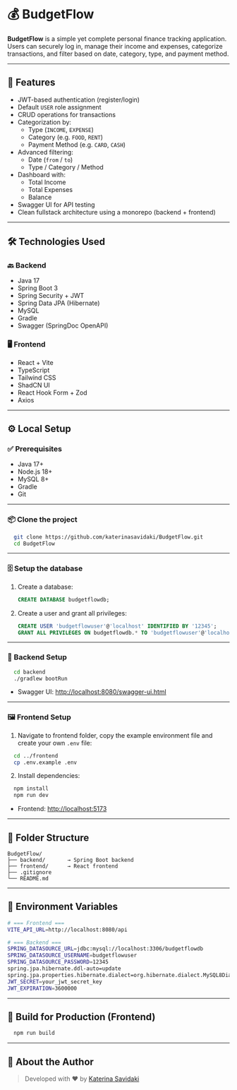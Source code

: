 # 💰 BudgetFlow

**BudgetFlow** is a simple yet complete personal finance tracking application. Users can securely log in, manage their income and expenses, categorize transactions, and filter based on date, category, type, and payment method.

---

## 🚀 Features

- JWT-based authentication (register/login)
- Default `USER` role assignment
- CRUD operations for transactions
- Categorization by:
  - Type (`INCOME`, `EXPENSE`)
  - Category (e.g. `FOOD`, `RENT`)
  - Payment Method (e.g. `CARD`, `CASH`)
- Advanced filtering:
  - Date (`from` / `to`)
  - Type / Category / Method
- Dashboard with:
  - Total Income
  - Total Expenses
  - Balance
- Swagger UI for API testing
- Clean fullstack architecture using a monorepo (backend + frontend)

---

## 🛠️ Technologies Used

### 🔙 Backend
- Java 17
- Spring Boot 3
- Spring Security + JWT
- Spring Data JPA (Hibernate)
- MySQL
- Gradle
- Swagger (SpringDoc OpenAPI)

### 🖥️ Frontend
- React + Vite
- TypeScript
- Tailwind CSS
- ShadCN UI
- React Hook Form + Zod
- Axios

---

## ⚙️ Local Setup

### ✅ Prerequisites

- Java 17+
- Node.js 18+
- MySQL 8+
- Gradle
- Git

---

### 📦 Clone the project

```bash
  git clone https://github.com/katerinasavidaki/BudgetFlow.git
  cd BudgetFlow
```

---

### 🗄️ Setup the database

1. Create a database:
   ```sql
   CREATE DATABASE budgetflowdb;
   ```
   
2. Create a user and grant all privileges:
   ```sql
   CREATE USER 'budgetflowuser'@'localhost' IDENTIFIED BY '12345';
   GRANT ALL PRIVILEGES ON budgetflowdb.* TO 'budgetflowuser'@'localhost';
   ```

---

### 🔧 Backend Setup

```bash
  cd backend
  ./gradlew bootRun
```

- Swagger UI: [http://localhost:8080/swagger-ui.html](http://localhost:8080/swagger-ui.html)

---

### 🖼️ Frontend Setup

1. Navigate to frontend folder, copy the example environment file and create your own `.env` file:
```bash
  cd ../frontend
  cp .env.example .env
```

2. Install dependencies:
```bash
  npm install
  npm run dev
```

- Frontend: [http://localhost:5173](http://localhost:5173)

---

## 📁 Folder Structure

```
BudgetFlow/
├── backend/       → Spring Boot backend
├── frontend/      → React frontend
├── .gitignore
└── README.md
```

---

## 🔐 Environment Variables

```bash
# === Frontend ===
VITE_API_URL=http://localhost:8080/api

# === Backend ===
SPRING_DATASOURCE_URL=jdbc:mysql://localhost:3306/budgetflowdb
SPRING_DATASOURCE_USERNAME=budgetflowuser
SPRING_DATASOURCE_PASSWORD=12345
spring.jpa.hibernate.ddl-auto=update
spring.jpa.properties.hibernate.dialect=org.hibernate.dialect.MySQL8Dialect
JWT_SECRET=your_jwt_secret_key
JWT_EXPIRATION=3600000

```

---

## 🚀 Build for Production (Frontend)

```bash
  npm run build
```

---

## 🙋 About the Author

> Developed with ❤️ by [Katerina Savidaki](https://www.linkedin.com/in/katerina-savidaki/)
